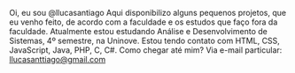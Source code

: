 Oi, eu sou @llucasantiago
Aqui disponibilizo alguns pequenos projetos, que eu venho feito, de acordo com a faculdade e os estudos que faço fora da faculdade. Atualmente estou estudando Análise e Desenvolvimento de Sistemas, 4º semestre, na Uninove. Estou tendo contato com HTML, CSS, JavaScript, Java, PHP, C, C#.
Como chegar até mim? Via e-mail particular: llucasanttiago@gmail.com

<!---
llucasanttiago/llucasanttiago is a ✨ special ✨ repository because its `README.md` (this file) appears on your GitHub profile.
You can click the Preview link to take a look at your changes.
--->
